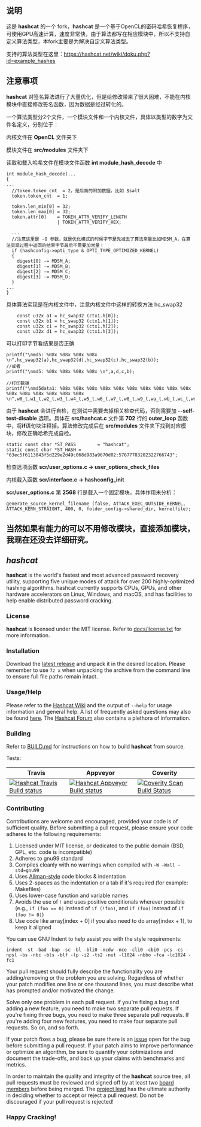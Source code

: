 ## 说明 ##

这是 **hashcat** 的一个 fork，**hashcat** 是一个基于OpenCL的密码哈希恢复程序，可使用GPU高速计算，速度非常快，由于算法都写在相应模块中，所以不支持自定义算法类型，本fork主要是为解决自定义算法类型。

支持的算法类型在这里：https://hashcat.net/wiki/doku.php?id=example_hashes

## 注意事项 ##

**hashcat** 对签名算法进行了大量优化，但是给修改带来了很大困难，不能在内核模块中直接修改签名函数，因为数据是经过转化的。

一个算法类型分2个文件，一个模块文件和一个内核文件，具体以类型的数字为文件名定义，分别位于：

内核文件在 **OpenCL** 文件夹下

模块文件在 **src/modules** 文件夹下

读取和载入哈希文件在模块文件函数 **int module_hash_decode** 中

```
int module_hash_decode(...
{
...
  //token.token_cnt  = 2，是后面的附加数据，比如 $salt
  token.token_cnt  = 1;

  token.len_min[0] = 32;
  token.len_max[0] = 32;
  token.attr[0]    = TOKEN_ATTR_VERIFY_LENGTH
                   | TOKEN_ATTR_VERIFY_HEX;
                  
  ...
  //注意这里是 -O 参数，就是优化模式的时候字节是先减去了算法常量比如MD5M_A，在算法实现过程中返回的结果字节最后不需要加常量！
  if (hashconfig->opti_type & OPTI_TYPE_OPTIMIZED_KERNEL)
  {
    digest[0] -= MD5M_A;
    digest[1] -= MD5M_B;
    digest[2] -= MD5M_C;
    digest[3] -= MD5M_D;
  }
...
}
```

具体算法实现是在内核文件中，注意内核文件中这样的转换方法 hc_swap32

```
    const u32x a1 = hc_swap32 (ctx1.h[0]);
    const u32x b1 = hc_swap32 (ctx1.h[1]);
    const u32x c1 = hc_swap32 (ctx1.h[2]);
    const u32x d1 = hc_swap32 (ctx1.h[3]);
```

可以打印字节看结果是否正确
```
printf("\nmd5: %08x %08x %08x %08x \n",hc_swap32(a),hc_swap32(d),hc_swap32(c),hc_swap32(b));
//或者
printf("\nmd5: %08x %08x %08x %08x \n",a,d,c,b);

//打印数据
printf("\nmd5data1: %08x %08x %08x %08x %08x %08x %08x %08x %08x %08x %08x %08x %08x %08x %08x %08x \n",w0_t,w1_t,w2_t,w3_t,w4_t,w5_t,w6_t,w7_t,w8_t,w9_t,wa_t,wb_t,wc_t,wd_t,we_t,wf_t);
```

由于 **hashcat** 会进行自检，在测试中需要去掉相关检查代码，否则需要加 **--self-test-disable** 选项。具体在 **src/hashcat.c** 文件第 **702** 行的 **outer_loop** 函数中，将**if**语句块注释掉。算法修改完成后在 **src/modules** 文件夹下找到对应模块，修改正确哈希完成自检。

```
static const char *ST_PASS        = "hashcat";
static const char *ST_HASH = "63ec5f6113843f5d229e2d49c068d983a9670d02:57677783202322766743";
```

检查选项函数 **scr/user_options.c -> user_options_check_files**

内核载入函数 **scr/interface.c -> hashconfig_init**

**scr/user_options.c** 第 **2568** 行是载入一个固定模块，具体作用未分析：

```
generate_source_kernel_filename (false, ATTACK_EXEC_OUTSIDE_KERNEL, ATTACK_KERN_STRAIGHT, 400, 0, folder_config->shared_dir, kernelfile);
```

##  当然如果有能力的可以不用修改模块，直接添加模块，我现在还没去详细研究。 ##

## *hashcat* ##

**hashcat** is the world's fastest and most advanced password recovery utility, supporting five unique modes of attack for over 200 highly-optimized hashing algorithms. hashcat currently supports CPUs, GPUs, and other hardware accelerators on Linux, Windows, and macOS, and has facilities to help enable distributed password cracking.

### License ###

**hashcat** is licensed under the MIT license. Refer to [docs/license.txt](docs/license.txt) for more information.

### Installation ###

Download the [latest release](https://hashcat.net/hashcat/) and unpack it in the desired location. Please remember to use `7z x` when unpacking the archive from the command line to ensure full file paths remain intact.

### Usage/Help ###

Please refer to the [Hashcat Wiki](https://hashcat.net/wiki/) and the output of `--help` for usage information and general help. A list of frequently asked questions may also be found [here](https://hashcat.net/wiki/doku.php?id=frequently_asked_questions). The [Hashcat Forum](https://hashcat.net/forum/) also contains a plethora of information.

### Building ###

Refer to [BUILD.md](BUILD.md) for instructions on how to build **hashcat** from source.

Tests:

Travis | Appveyor | Coverity
------ | -------- | --------
[![Hashcat Travis Build status](https://travis-ci.org/hashcat/hashcat.svg?branch=master)](https://travis-ci.org/hashcat/hashcat) | [![Hashcat Appveyor Build status](https://ci.appveyor.com/api/projects/status/github/hashcat/hashcat?branch=master&svg=true)](https://ci.appveyor.com/project/jsteube/hashcat) | [![Coverity Scan Build Status](https://scan.coverity.com/projects/11753/badge.svg)](https://scan.coverity.com/projects/hashcat)

### Contributing ###

Contributions are welcome and encouraged, provided your code is of sufficient quality. Before submitting a pull request, please ensure your code adheres to the following requirements:

1. Licensed under MIT license, or dedicated to the public domain (BSD, GPL, etc. code is incompatible)
2. Adheres to gnu99 standard
3. Compiles cleanly with no warnings when compiled with `-W -Wall -std=gnu99`
4. Uses [Allman-style](https://en.wikipedia.org/wiki/Indent_style#Allman_style) code blocks & indentation
5. Uses 2-spaces as the indentation or a tab if it's required (for example: Makefiles)
6. Uses lower-case function and variable names
7. Avoids the use of `!` and uses positive conditionals wherever possible (e.g., `if (foo == 0)` instead of `if (!foo)`, and `if (foo)` instead of `if (foo != 0)`)
8. Use code like array[index + 0] if you also need to do array[index + 1], to keep it aligned

You can use GNU Indent to help assist you with the style requirements:

```
indent -st -bad -bap -sc -bl -bli0 -ncdw -nce -cli0 -cbi0 -pcs -cs -npsl -bs -nbc -bls -blf -lp -i2 -ts2 -nut -l1024 -nbbo -fca -lc1024 -fc1
```

Your pull request should fully describe the functionality you are adding/removing or the problem you are solving. Regardless of whether your patch modifies one line or one thousand lines, you must describe what has prompted and/or motivated the change.

Solve only one problem in each pull request. If you're fixing a bug and adding a new feature, you need to make two separate pull requests. If you're fixing three bugs, you need to make three separate pull requests. If you're adding four new features, you need to make four separate pull requests. So on, and so forth.

If your patch fixes a bug, please be sure there is an [issue](https://github.com/hashcat/hashcat/issues) open for the bug before submitting a pull request. If your patch aims to improve performance or optimize an algorithm, be sure to quantify your optimizations and document the trade-offs, and back up your claims with benchmarks and metrics.

In order to maintain the quality and integrity of the **hashcat** source tree, all pull requests must be reviewed and signed off by at least two [board members](https://github.com/orgs/hashcat/people) before being merged. The [project lead](https://github.com/jsteube) has the ultimate authority in deciding whether to accept or reject a pull request. Do not be discouraged if your pull request is rejected!

### Happy Cracking!
